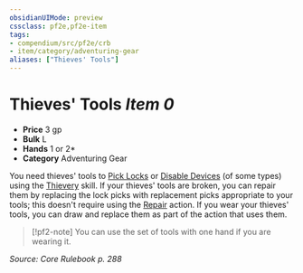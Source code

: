 ```yaml
---
obsidianUIMode: preview
cssclass: pf2e,pf2e-item
tags:
- compendium/src/pf2e/crb
- item/category/adventuring-gear
aliases: ["Thieves' Tools"]
---
```

# Thieves' Tools *Item 0*  

- **Price** 3 gp
- **Bulk** L
- **Hands** 1 or 2*
- **Category** Adventuring Gear

You need thieves' tools to [Pick Locks](../../../Rules/actions/pick-a-lock.md) or [Disable Devices](../../../Rules/actions/disable-a-device.md) (of some types) using the [Thievery](../../skills.md#Thievery) skill. If your thieves' tools are broken, you can repair them by replacing the lock picks with replacement picks appropriate to your tools; this doesn't require using the [Repair](../../../Rules/actions/repair.md) action. If you wear your thieves' tools, you can draw and replace them as part of the action that uses them.

> [!pf2-note]
> You can use the set of tools with one hand if you are wearing it.

*Source: Core Rulebook p. 288*